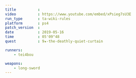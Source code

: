 ```yaml
---
title          :
video          : https://www.youtube.com/embed/xPsieg7sU3E
run_type       : ta-wiki-rules
platform       : ps4
patch_version  : 
date           : 2019-05-16
time           : 05'09"48
quest          : 9★-the-deathly-quiet-curtain

runners:
    - tei4bou

weapons:
    - long-sword
---
```

